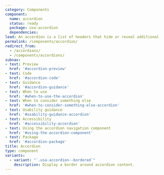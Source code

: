 ```yaml
---
category: Components
component:
  name: accordion
  status: ready
  package: usa-accordion
  dependencies:
lead: An accordion is a list of headers that hide or reveal additional content when selected.
permalink: /components/accordion/
redirect_from:
  - /accordions/
  - /components/accordions/
subnav:
- text: Preview
  href: '#accordion-preview'
- text: Code
  href: '#accordion-code'
- text: Guidance
  href: '#accordion-guidance'
- text: When to use
  href: '#when-to-use-the-accordion'
- text: When to consider something else
  href: '#when-to-consider-something-else-accordion'
- text: Usability guidance
  href: '#usability-guidance-accordion'
- text: Accessibility
  href: '#accessibility-accordion'
- text: Using the accordion navigation component
  href: '#using-the-accordion-component'
- text: Package
  href: '#accordion-package'
title: Accordion
type: component
variants:
  - variant: "`.usa-accordion--bordered`"
    description: Display a border around accordion content.
---
```

